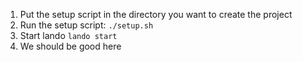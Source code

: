 1. Put the setup script in the directory you want to create the project
2. Run the setup script: `./setup.sh` 
3. Start lando `lando start`
4. We should be good here

